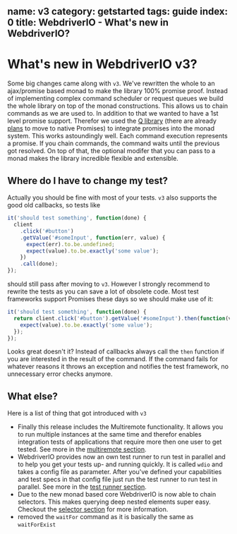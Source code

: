name: v3
category: getstarted
tags: guide
index: 0
title: WebdriverIO - What's new in WebdriverIO?
---

# What's new in WebdriverIO v3?

Some big changes came along with `v3`. We've rewritten the whole to an ajax/promise based monad to make the
library 100% promise proof. Instead of implementing complex command scheduler or request queues we build
the whole library on top of the monad constructions. This allows us to chain commands as we are used to.
In addition to that we wanted to have a 1st level promise support. Therefor we used the [Q library](https://github.com/kriskowal/q)
(there are already [plans](https://github.com/webdriverio/webdriverio/issues/498) to move to native Promises)
to integrate promises into the monad system. This works astoundingly well. Each command execution represents
a promise. If you chain commands, the command waits until the previous got resolved. On top of that, the optional
modifer that you can pass to a monad makes the library incredible flexible and extensible.


## Where do I have to change my test?

Actually you should be fine with most of your tests. `v3` also supports the good old callbacks, so tests like

```js
it('should test something', function(done) {
  client
    .click('#button')
    .getValue('#someInput', function(err, value) {
      expect(err).to.be.undefined;
      expect(value).to.be.exactly('some value');
    })
    .call(done);
});
```

should still pass after moving to `v3`. However I strongly recommend to rewrite the tests as you can save
a lot of obsolete code. Most test frameworks support Promises these days so we should make use of it:

```js
it('should test something', function(done) {
  return client.click('#button').getValue('#someInput').then(function(value) {
    expect(value).to.be.exactly('some value');
  });
});
```

Looks great doesn't it? Instead of callbacks always call the `then` function if you are interested in the
result of the command. If the command fails for whatever reasons it throws an exception and notifies the
test framework, no unnecessary error checks anymore.


## What else?

Here is a list of thing that got introduced with `v3`

- Finally this release includes the Multiremote functionality. It allows you to run multiple instances at
  the same time and therefor enables integration tests of applications that require more then one user to
  get tested. See more in the [multiremote section](/).
- WebdriverIO provides now an own test runner to run test in parallel and to help you get your tests up-
  and running quickly. It is called `wdio` and takes a config file as parameter. After you've defined your
  capabilities and test specs in that config file just run the test runner to run test in parallel. See more
  in the [test runner section](/).
- Due to the new monad based core WebdriverIO is now able to chain selectors. This makes querying deep nested
  elements super easy. Checkout the [selector section](/guide/usage/selectors.html) for more information.
- removed the `waitFor` command as it is basically the same as `waitForExist`